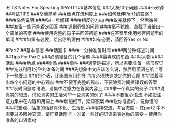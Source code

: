 IELTS Notes For Speaking
#PART1
##基本信息
###大概10个问题
###4-5分钟
##考试TIPS
###尽量简单
###重点在流利度上
###如何延伸Part1的答案？
####举例说明
####进一步阐释
####相反的方向
###说完就停下，然后微笑
###准备一些万能否定回答
###遇到奇怪的问题
####毫不犹豫、直截了当给出一个简单的答案
####使用完整的句子来回答问题
####在答案里使用考官问题里的单词
####如果有必要，给出你的理由
####如有必要，请回答Yes or No

#Part2
##基本信息
###话题卡
####一分钟准备时间
####两分钟陈述时间
##Tips For Part2
###必须准备的几个话题
####最喜欢的东西
####人物
####活动
####地点
####物品
####事件
###通常是描述，所以需要准备一些形容词
###充分利用1分钟的准备时间
###先想象中文应该怎么说，然后用英语在纸上写下一些要点
###列个表，比画图有用的多
###必须快速决定你的话题
###试着写出每个小问题的中心观点
###不要写完整的观点，不要浪费时间擦错误的答案
###没时间思考语法，请集中注意力在答案内容上
###举一个真实的例子
####说真实的想法，讨论真实的生活列举一些真实的例子
####不要担心语法,不如把注意力集中在内容和用词上
###增加细节，延伸答案
###说你准备的，说你懂的
###将宏观、抽象的话题具体化、生活化
###眼神交流，考官态度
					‣ 在part2 中不需要过多眼神交流，请盯紧话题卡
				◦ 准备一些好的词语来表达你的感受
				◦ 使用你准备的口语素材
